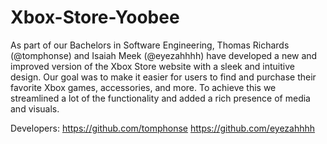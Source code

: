 # Xbox-Store-Yoobee

As part of our Bachelors in Software Engineering, Thomas Richards (@tomphonse) and Isaiah Meek (@eyezahhhh) have developed a new and improved version of the Xbox Store website with a sleek and intuitive design. Our goal was to make it easier for users to find and purchase their favorite Xbox games, accessories, and more. To achieve this we streamlined a lot of the functionality and added a rich presence of media and visuals.

Developers:
https://github.com/tomphonse
https://github.com/eyezahhhh
